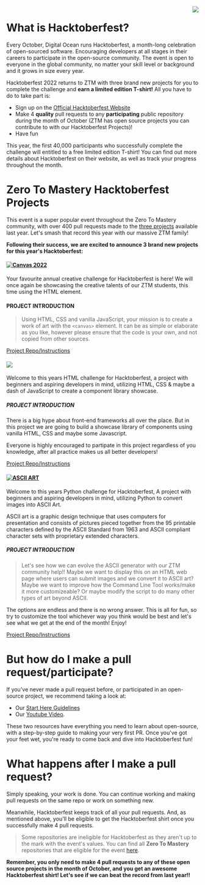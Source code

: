 <img src="https://pbs.twimg.com/profile_banners/1040669393255055360/1662652901/1500x500" align="right" />

# What is Hacktoberfest?

Every October, Digital Ocean runs Hacktoberfest, a month-long celebration of open-sourced software. Encouraging developers at all stages in their careers to participate in the open-source community. The event is open to everyone in the global community, no matter your skill level or background and it grows in size every year.

Hacktoberfest 2022 returns to ZTM with three brand new projects for you to complete the challenge and **earn a limited edition T-shirt!** All you have to do to take part is:

- Sign up on the [Official Hacktoberfest Website](https://hacktoberfest.com/auth/)
- Make 4 **quality** pull requests to any **participating** public repository during the month of October (ZTM has open source projects you can contribute to with our Hacktoberfest Projects)!
- Have fun

This year, the first 40,000 participants who successfully complete the challenge will entitled to a free limited edition T-shirt!
You can find out more details about Hacktoberfest on their website, as well as track your progress throughout the month.

# Zero To Mastery Hacktoberfest Projects

This event is a super popular event throughout the Zero To Mastery community, with over 400 pull requests made to the [three projects](https://github.com/zero-to-mastery/coding_challenge-42) available last year. Let's smash that record this year with our massive ZTM family!

**Following their success, we are excited to announce 3 brand new projects for this year's Hacktoberfest:**

#### [![Canvas 2022](https://img.shields.io/badge/CREATIVE%20CSS%20PROJECT-Canvas-4E3188?style=for-the-badge&logo=CSS3)](https://github.com/zero-to-mastery/canvas-2022)

Your favourite annual creative challenge for Hacktoberfest is here! We will once again be showcasing the creative talents of our ZTM students, this time using the HTML <canvas> element.

#### PROJECT INTRODUCTION

> Using HTML, CSS and vanilla JavaScript, your mission is to create a work of art with the `<canvas>` element. It can be as simple or elaborate as you like, however please ensure that the code is your own, and not copied from other sources.

[Project Repo/Instructions](https://github.com/zero-to-mastery/canvas-2022)

#### [![](https://img.shields.io/badge/Html%20%26%20Javascript%20%26%20CSS%20PROJECT-WebBlocks-00adb5?style=for-the-badge&logo=JavaScript)](https://github.com/zero-to-mastery/webblocks-2022)

Welcome to this years HTML challenge for Hacktoberfest, a project with beginners and aspiring developers in mind, utilizing HTML, CSS & maybe a dash of JavaScript to create a component library showcase.

##### PROJECT INTRODUCTION

There is a big hype about front-end frameworks all over the place. But in this project we are going to build a showcase library of components using vanilla HTML, CSS and maybe some Javascript.

Everyone is highly encouraged to partipate in this project regardless of you knowledge, after all practice makes us all better developers!

[Project Repo/Instructions](https://github.com/zero-to-mastery/webblocks-2022)

#### [![ASCII ART](https://img.shields.io/badge/PYTHON%20PROJECT-ASCII%20ART-blue?style=for-the-badge&logo=Python)](https://github.com/zero-to-mastery/ascii-art-2022)

Welcome to this years Python challenge for Hacktoberfest, A project with beginners and aspiring developers in mind, utilizing Python to convert images into ASCII Art.

ASCII art is a graphic design technique that uses computers for presentation and consists of pictures pieced together from the 95 printable characters defined by the ASCII Standard from 1963 and ASCII compliant character sets with proprietary extended characters.

##### PROJECT INTRODUCTION

> Let's see how we can evolve the ASCII generator with our ZTM community help!! Maybe we want to display this on an HTML web page where users can submit images and we convert it to ASCII art? Maybe we want to improve how the Command Line Tool works/make it more customizeable? Or maybe modify the script to do many other types of art beyond ASCII.

The options are endless and there is no wrong answer. This is all for fun, so try to customize the tool whichever way you think would be best and let's see what we get at the end of the month! Enjoy!

[Project Repo/Instructions](https://github.com/zero-to-mastery/ascii-art-2022)

# But how do I make a pull request/participate?

If you've never made a pull request before, or participated in an open-source project, we recommend taking a look at:

- Our [Start Here Guidelines](https://github.com/zero-to-mastery/start-here-guidelines)
- Our [Youtube Video](https://www.youtube.com/watch?v=uQLNFRviB6Q).

These two resources have everything you need to learn about open-source, with a step-by-step guide to making your very first PR. Once you've got your feet wet, you're ready to come back and dive into Hacktoberfest fun!

# What happens after I make a pull request?

Simply speaking, your work is done. You can continue working and making pull requests on the same repo or work on something new.

Meanwhile, Hacktoberfest keeps track of all your pull requests. And, as mentioned above, you'll be eligible to get the Hacktoberfest shirt once you successfully make 4 pull requests.

> Some repositories are ineligible for Hacktoberfest as they aren't up to the mark with the event's values. You can find all **Zero To Mastery** repositories that are eligible for the event [here](https://github.com/search?q=topic%3Ahacktoberfest+org%3Azero-to-mastery+fork%3Atrue).

**Remember, you only need to make 4 pull requests to any of these open source projects in the month of October, and you get an awesome Hacktoberfest shirt! Let's see if we can beat the record from last year!!**
